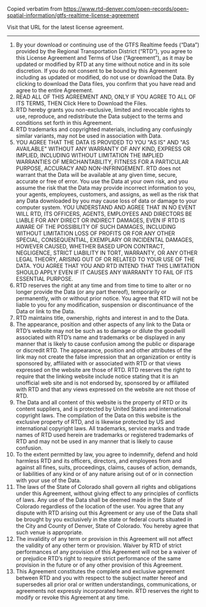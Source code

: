 Copied verbatim from
https://www.rtd-denver.com/open-records/open-spatial-information/gtfs-realtime-license-agreement

Visit that URL for the latest license agreement.

______________________________________________________________________

1. By your download or continuing use of the GTFS Realtime feeds (“Data”)
   provided by the Regional Transportation District (“RTD”), you agree to this
   License Agreement and Terms of Use (“Agreement”), as it may be updated or
   modified by RTD at any time without notice and in its sole discretion. If
   you do not consent to be bound by this Agreement including as updated or
   modified, do not use or download the Data. By clicking to download the Data
   files, you confirm that you have read and agree to the entire Agreement.
1. READ ALL OF THIS AGREEMENT AND, ONLY IF YOU AGREE TO ALL OF ITS TERMS, THEN
   Click Here to Download the Files.
1. RTD hereby grants you non-exclusive, limited and revocable rights to use,
   reproduce, and redistribute the Data subject to the terms and conditions set
   forth in this Agreement.
1. RTD trademarks and copyrighted materials, including any confusingly similar
   variants, may not be used in association with Data.
1. YOU AGREE THAT THE DATA IS PROVIDED TO YOU "AS IS" AND "AS AVAILABLE"
   WITHOUT ANY WARRANTY OF ANY KIND, EXPRESS OR IMPLIED, INCLUDING WITHOUT
   LIMITATION THE IMPLIED WARRANTIES OF MERCHANTABILITY, FITNESS FOR A
   PARTICULAR PURPOSE, ACCURACY AND NON-INFRINGEMENT. RTD does not warrant that
   the Data will be available at any given time, secure, accurate or free of
   error. You use the Data at your own risk, and you assume the risk that the
   Data may provide incorrect information to you, your agents, employees,
   customers, and assigns, as well as the risk that any Data downloaded by you
   may cause loss of data or damage to your computer system. YOU UNDERSTAND AND
   AGREE THAT IN NO EVENT WILL RTD, ITS OFFICERS, AGENTS, EMPLOYEES AND
   DIRECTORS BE LIABLE FOR ANY DIRECT OR INDIRECT DAMAGES, EVEN IF RTD IS AWARE
   OF THE POSSIBILITY OF SUCH DAMAGES, INCLUDING WITHOUT LIMITATION LOSS OF
   PROFITS OR FOR ANY OTHER SPECIAL, CONSEQUENTIAL, EXEMPLARY OR INCIDENTAL
   DAMAGES, HOWEVER CAUSED, WHETHER BASED UPON CONTRACT, NEGLIGENCE, STRICT
   LIABILITY IN TORT, WARRANTY, OR ANY OTHER LEGAL THEORY, ARISING OUT OF OR
   RELATED TO YOUR USE OF THE DATA. YOU AGREE THAT YOU AND RTD INTEND THAT THIS
   LIMITATION SHOULD APPLY EVEN IF IT CAUSES ANY WARRANTY TO FAIL OF ITS
   ESSENTIAL PURPOSE.
1. RTD reserves the right at any time and from time to time to alter or no
   longer provide the Data (or any part thereof), temporarily or permanently,
   with or without prior notice. You agree that RTD will not be liable to you
   for any modification, suspension or discontinuance of the Data or link to
   the Data.
1. RTD maintains title, ownership, rights and interest in and to the Data.
1. The appearance, position and other aspects of any link to the Data or RTD’s
   website may not be such as to damage or dilute the goodwill associated with
   RTD’s name and trademarks or be displayed in any manner that is likely to
   cause confusion among the public or disparage or discredit RTD. The
   appearance, position and other attributes of the link may not create the
   false impression that an organization or entity is sponsored by, affiliated
   with or associated with RTD or that views expressed on the website are those
   of RTD. RTD reserves the right to require that the linking website include
   notice stating that it is an unofficial web site and is not endorsed by,
   sponsored by or affiliated with RTD and that any views expressed on the
   website are not those of RTD.
1. The Data and all content of this website is the property of RTD or its
   content suppliers, and is protected by United States and international
   copyright laws. The compilation of the Data on this website is the exclusive
   property of RTD, and is likewise protected by US and international copyright
   laws. All trademarks, service marks and trade names of RTD used herein are
   trademarks or registered trademarks of RTD and may not be used in any manner
   that is likely to cause confusion.
1. To the extent permitted by law, you agree to indemnify, defend and hold
   harmless RTD and its officers, directors, and employees from and against all
   fines, suits, proceedings, claims, causes of action, demands, or liabilities
   of any kind or of any nature arising out of or in connection with your use
   of the Data.
1. The laws of the State of Colorado shall govern all rights and obligations
   under this Agreement, without giving effect to any principles of conflicts
   of laws. Any use of the Data shall be deemed made in the State of Colorado
   regardless of the location of the user. You agree that any dispute with RTD
   arising out this Agreement or any use of the Data shall be brought by you
   exclusively in the state or federal courts situated in the City and County
   of Denver, State of Colorado. You hereby agree that such venue is
   appropriate.
1. The invalidity of any term or provision in this Agreement will not affect
   the validity of any other term or provision. Waiver by RTD of strict
   performances of any provision of this Agreement will not be a waiver of or
   prejudice RTD’s right to require strict performance of the same provision in
   the future or of any other provision of this Agreement.
1. This Agreement constitutes the complete and exclusive agreement between RTD
   and you with respect to the subject matter hereof and supersedes all prior
   oral or written understandings, communications, or agreements not expressly
   incorporated herein. RTD reserves the right to modify or revoke this
   Agreement at any time.
